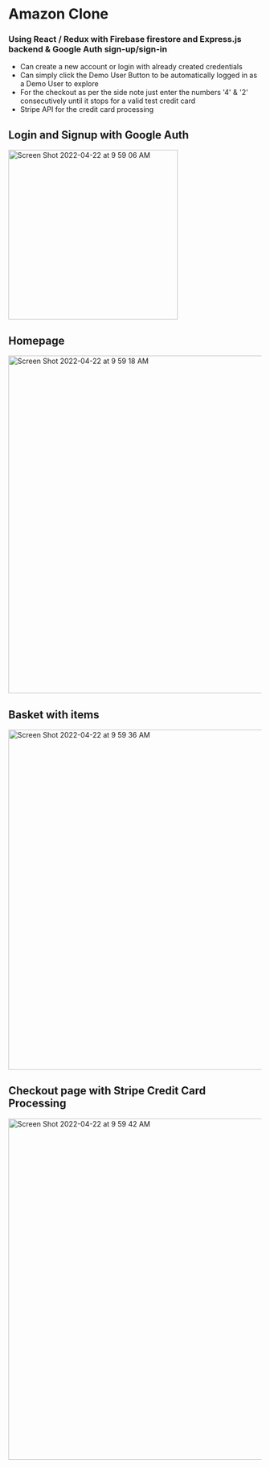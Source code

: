 # Amazon Clone 
### Using React / Redux with Firebase firestore and Express.js backend & Google Auth sign-up/sign-in


- Can create a new account or login with already created credentials
- Can simply click the Demo User Button to be automatically logged in as a Demo User to explore
- For the checkout as per the side note just enter the numbers '4' & '2' consecutively until it stops for a valid test credit card
- Stripe API for the credit card processing

## Login and Signup with Google Auth
<img width="337" alt="Screen Shot 2022-04-22 at 9 59 06 AM" src="https://user-images.githubusercontent.com/2349101/164760626-6bb9c69a-2020-4eba-9b1c-88f36e468f5a.png">


## Homepage
<img width="671" alt="Screen Shot 2022-04-22 at 9 59 18 AM" src="https://user-images.githubusercontent.com/2349101/164760810-1e37dc7a-51af-4959-ae56-9dc1f847665b.png">


## Basket with items
<img width="676" alt="Screen Shot 2022-04-22 at 9 59 36 AM" src="https://user-images.githubusercontent.com/2349101/164760888-32eaaf6a-7d7e-4591-b368-a0509c00f645.png">


## Checkout page with Stripe Credit Card Processing
<img width="678" alt="Screen Shot 2022-04-22 at 9 59 42 AM" src="https://user-images.githubusercontent.com/2349101/164760947-2e354e7a-d04c-41f6-a969-adc1d0aeeb44.png">
